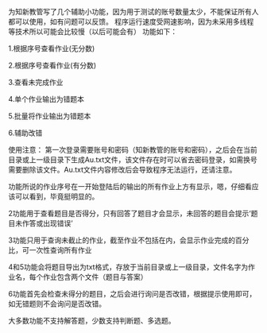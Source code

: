 为知新教管写了几个辅助小功能，因为用于测试的账号数量太少，不能保证所有人都可以使用，如有问题可以反馈。
程序运行速度受网速影响，因为未采用多线程等技术所以可能会比较慢（以后可能会有）
功能如下：

1.根据序号查看作业(无分数) 

2.根据序号查看作业(有分数) 

3.查看未完成作业 

4.单个作业输出为错题本 

5.批量将作业输出为错题本 

6.辅助改错 

使用注意：
第一次登录需要账号和密码（知新教管的账号和密码），之后会在当前目录或上一级目录下生成Au.txt文件，该文件存在时可以省去密码登录，如需换号需要删除该文件。Au.txt文件内容修改后会导致程序无法运行，还请注意。

功能所说的作业序号在一开始登陆后的输出的所有作业上方有显示，嗯，仔细看应该可以看到，毕竟挺明显的。

2功能用于查看题目是否得分，只有回答了题目才会显示，未回答的题目会提示‘题目未作答或出现错误’

3功能只用于查询未截止的作业，截至作业不包括在内，会显示作业完成的百分比，可一次性查询所有作业

4和5功能会将题目导出为txt格式，存放于当前目录或上一级目录，文件名字为作业名，每个作业包含两个文件（题目与答案）

6功能首先会检查未得分的题目，之后会进行询问是否改错，根据提示使用即可，如无错题则不会询问是否改错。

大多数功能不支持解答题，少数支持判断题、多选题。


